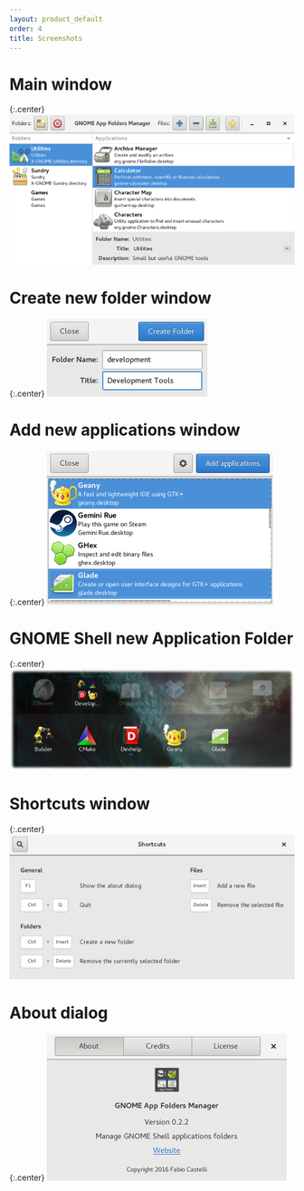 ```yaml
---
layout: product_default
order: 4
title: Screenshots
---
```

# Main window

{:.center}
![Main window](/resources/gnome-appfolders-manager/archive/latest/english/main.png)

# Create new folder window

{:.center}
![Create new folder window](/resources/gnome-appfolders-manager/archive/latest/english/create-folder.png)

# Add new applications window

{:.center}
![Add new applications window](/resources/gnome-appfolders-manager/archive/latest/english/add-applications.png)

# GNOME Shell new Application Folder

{:.center}
![GNOME Shell new Application Folder](/resources/gnome-appfolders-manager/archive/latest/english/gnome-shell-appfolder.png)

# Shortcuts window

{:.center}
![Shortcuts window](/resources/gnome-appfolders-manager/archive/latest/english/shortcuts.png)

# About dialog

{:.center}
![About dialog](/resources/gnome-appfolders-manager/archive/latest/english/about.png)